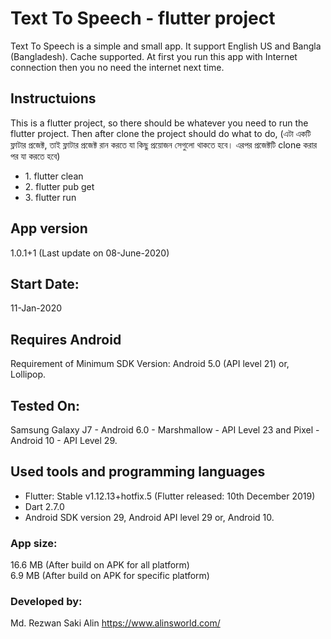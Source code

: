 # Text To Speech - flutter project

Text To Speech is a simple and small app. It support English US and Bangla (Bangladesh). Cache supported. At first you run this app with Internet connection then you no need the internet next time.

## Instructuions

This is a flutter project, so there should be whatever you need to run the flutter project. Then after clone the project should do what to do,
(এটা একটি ফ্লাটার প্রজেক্ট, তাই ফ্লাটার প্রজেক্ট রান করতে যা কিছু প্রয়োজন সেগুলো থাকতে হবে। এরপর প্রজেক্টটি clone করার পর যা করতে হবে)

<ul>
    <li>1. flutter clean</li>
    <li>2. flutter pub get</li>
    <li>3. flutter run</li>
</ul>

## App version

1.0.1+1 (Last update on 08-June-2020)

## Start Date:

11-Jan-2020

## Requires Android

Requirement of Minimum SDK Version: Android 5.0 (API level 21) or, Lollipop.

## Tested On:

Samsung Galaxy J7 - Android 6.0 - Marshmallow - API Level 23 and Pixel - Android 10 - API Level 29.

## Used tools and programming languages

<ul>
    <li>Flutter: Stable v1.12.13+hotfix.5 (Flutter released: 10th December 2019)</li>
    <li>Dart 2.7.0</li>
    <li>Android SDK version 29, Android API level 29 or, Android 10.</li>
</ul>

### App size:

16.6 MB (After build on APK for all platform) <br>
6.9 MB (After build on APK for specific platform)

### Developed by:

Md. Rezwan Saki Alin
https://www.alinsworld.com/

